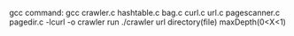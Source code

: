 gcc command: gcc crawler.c hashtable.c bag.c curl.c url.c pagescanner.c pagedir.c -lcurl -o crawler
run ./crawler url directory(file) maxDepth(0<X<1)
